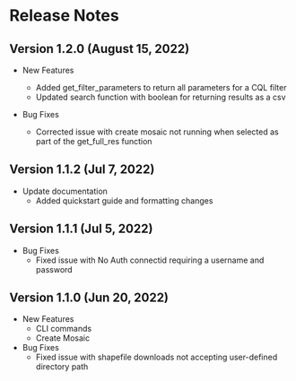 # Release Notes

## Version 1.2.0 (August 15, 2022)
- New Features
	- Added get_filter_parameters to return all parameters for a CQL filter
	- Updated search function with boolean for returning results as a csv

- Bug Fixes
	- Corrected issue with create mosaic not running when selected as part of the get_full_res function

## Version 1.1.2 (Jul 7, 2022)
- Update documentation
	- Added quickstart guide and formatting changes

## Version 1.1.1 (Jul 5, 2022)
- Bug Fixes
	- Fixed issue with No Auth connectid requiring a username and password

## Version 1.1.0 (Jun 20, 2022)
- New Features
	- CLI commands
	- Create Mosaic 
- Bug Fixes
	- Fixed issue with shapefile downloads not accepting user-defined directory path
